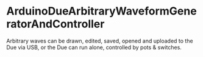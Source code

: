 # ArduinoDueArbitraryWaveformGeneratorAndController
Arbitrary waves can be drawn, edited, saved, opened and uploaded to the Due via USB, or the Due can run alone, controlled by pots &amp; switches. 
